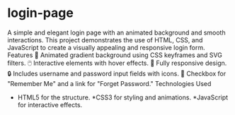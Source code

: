 # login-page
A simple and elegant login page with an animated background and smooth interactions. This project demonstrates the use of HTML, CSS, and JavaScript to create a visually appealing and responsive login form.
Features
🎨 Animated gradient background using CSS keyframes and SVG filters.
🖱️ Interactive elements with hover effects.
📱 Fully responsive design.
🔒 Includes username and password input fields with icons.
🧩 Checkbox for "Remember Me" and a link for "Forget Password."
Technologies Used
 * HTML5 for the structure.
 *CSS3 for styling and animations.
 *JavaScript for interactive effects.
